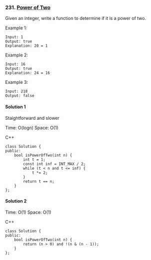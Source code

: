 ### 231\. [Power of Two](https://leetcode.com/problems/power-of-two/)

Given an integer, write a function to determine if it is a power of two.

Example 1:
```
Input: 1
Output: true 
Explanation: 20 = 1
```

Example 2:
```
Input: 16
Output: true
Explanation: 24 = 16
```

Example 3:
```
Input: 218
Output: false
```

#### Solution 1

Staightforward and slower

Time: O(logn)
Space: O(1)

C++

```
class Solution {
public:
    bool isPowerOfTwo(int n) {
        int t = 1;
        const int inf = INT_MAX / 2;
        while (t < n and t <= inf) {
            t *= 2;
        }
        return t == n;
    }
};
```

#### Solution 2

Time: O(1)
Space: O(1)

C++

```
class Solution {
public:
    bool isPowerOfTwo(int n) {
    	return (n > 0) and !(n & (n - 1));
    }
};
```
